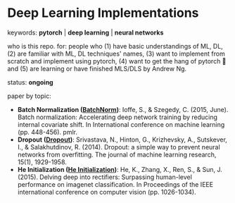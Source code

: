 # Deep Learning Implementations

keywords: **pytorch** | **deep learning** | **neural networks**

who is this repo. for: people who (1) have basic understandings of ML, DL, (2) are familiar with ML, DL techniques' names, (3) want to implement from scratch and implement using pytorch, (4) want to get the hang of pytorch 🐍 and (5) are learning or have finished MLS/DLS by Andrew Ng.

status: **ongoing**

paper by topic:

- **Batch Normalization ([BatchNorm](BatchNorm.py))**: Ioffe, S., & Szegedy, C. (2015, June). Batch normalization: Accelerating deep network training by reducing internal covariate shift. In International conference on machine learning (pp. 448-456). pmlr.
- **Dropout ([Dropout](Dropout.py))**: Srivastava, N., Hinton, G., Krizhevsky, A., Sutskever, I., & Salakhutdinov, R. (2014). Dropout: a simple way to prevent neural networks from overfitting. The journal of machine learning research, 15(1), 1929-1958.
- **He Initialization ([He Initialization](He_Initialization.py))**: He, K., Zhang, X., Ren, S., & Sun, J. (2015). Delving deep into rectifiers: Surpassing human-level performance on imagenet classification. In Proceedings of the IEEE international conference on computer vision (pp. 1026-1034).